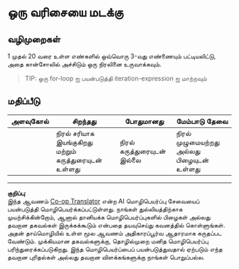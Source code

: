 <!--
CO_OP_TRANSLATOR_METADATA:
{
  "original_hash": "8b2381170bd0fd2870f5889bb8620f02",
  "translation_date": "2025-10-11T11:44:47+00:00",
  "source_file": "2-js-basics/4-arrays-loops/assignment.md",
  "language_code": "ta"
}
-->
# ஒரு வரிசையை மடக்கு

## வழிமுறைகள்

1 முதல் 20 வரை உள்ள எண்களில் ஒவ்வொரு 3-வது எண்ணையும் பட்டியலிட்டு, அதை கான்சோலில் அச்சிடும் ஒரு நிரலினை உருவாக்கவும்.

> TIP: ஒரு for-loop ஐ பயன்படுத்தி iteration-expression ஐ மாற்றவும்

## மதிப்பீடு

| அளவுகோல் | சிறந்தது                                | போதுமானது               | மேம்பாடு தேவை                     |
| -------- | --------------------------------------- | ------------------------ | --------------------------------- |
|          | நிரல் சரியாக இயங்குகிறது மற்றும் கருத்துரையுடன் உள்ளது | நிரல் கருத்துரையுடன் இல்லை | நிரல் முழுமையற்றது அல்லது பிழையுடன் உள்ளது |

---

**குறிப்பு**:  
இந்த ஆவணம் [Co-op Translator](https://github.com/Azure/co-op-translator) என்ற AI மொழிபெயர்ப்பு சேவையைப் பயன்படுத்தி மொழிபெயர்க்கப்பட்டுள்ளது. நாங்கள் துல்லியத்திற்காக முயற்சிக்கின்றோம், ஆனால் தானியக்க மொழிபெயர்ப்புகளில் பிழைகள் அல்லது தவறான தகவல்கள் இருக்கக்கூடும் என்பதை தயவுசெய்து கவனத்தில் கொள்ளுங்கள். அதன் தாய்மொழியில் உள்ள மூல ஆவணம் அதிகாரப்பூர்வ ஆதாரமாக கருதப்பட வேண்டும். முக்கியமான தகவல்களுக்கு, தொழில்முறை மனித மொழிபெயர்ப்பு பரிந்துரைக்கப்படுகிறது. இந்த மொழிபெயர்ப்பைப் பயன்படுத்துவதால் ஏற்படும் எந்த தவறான புரிதல்கள் அல்லது தவறான விளக்கங்களுக்கு நாங்கள் பொறுப்பல்ல.